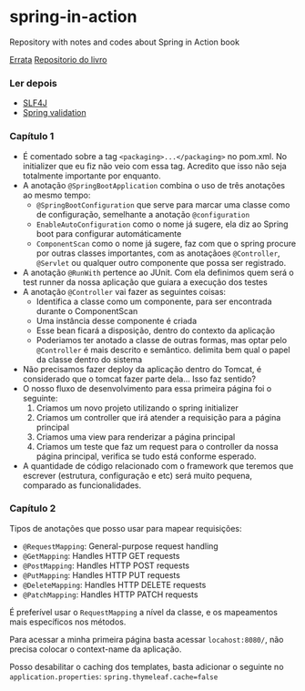 # spring-in-action
Repository with notes and codes about Spring in Action book

[Errata](https://manning-content.s3.amazonaws.com/download/2/cf76b1d-f831-4318-94aa-dc804d49f77c/Walls7_SpringIA_5E_err1.html)
[Repositorio do livro](https://github.com/habuma/spring-in-action-5-samples)

### Ler depois

- [SLF4J](https://www.slf4j.org/)
- [Spring validation](https://docs.spring.io/spring/docs/current/spring-framework-reference/core.html#validation)

### Capítulo 1

- É comentado sobre a tag `<packaging>...</packaging>` no pom.xml. No initializer que eu fiz não veio com essa tag. Acredito que isso não seja totalmente importante por enquanto.
- A anotação `@SpringBootApplication` combina o uso de três anotações ao mesmo tempo:
  - `@SpringBootConfiguration` que serve para marcar uma classe como de configuração, semelhante a anotação `@configuration`
  -  `EnableAutoConfiguration` como o nome já sugere, ela diz ao Spring boot para configurar automáticamente
  - `ComponentScan` como o nome já sugere, faz com que o spring procure por outras classes importantes, com as anotaçãoes `@Controller`, `@Servlet` ou qualquer outro componente que possa ser registrado.
- A anotação `@RunWith` pertence ao JUnit. Com ela definimos quem será o test runner da nossa aplicação que guiara a execução dos testes
- A anotação `@Controller` vai fazer as seguintes coisas:
  - Identifica a classe como um componente, para ser encontrada durante o ComponentScan
  - Uma instância desse componente é criada
  - Esse bean ficará a disposição, dentro do contexto da aplicação
  - Poderiamos ter anotado a classe de outras formas, mas optar pelo `@Controller` é mais descrito e semântico. delimita bem qual o papel da classe dentro do sistema  
- Não precisamos fazer deploy da aplicação dentro do Tomcat, é considerado que o tomcat fazer parte dela... Isso faz sentido?
- O nosso fluxo de desenvolvimento para essa primeira página foi o seguinte:
  1. Criamos um novo projeto utilizando o spring initializer
  2. Criamos um controller que irá atender a requisição para a página principal
  3. Criamos uma view para renderizar a página principal
  4. Criamos um teste que faz um request para o controller da nossa página principal, verifica se tudo está conforme esperado.
- A quantidade de código relacionado com o framework que teremos que escrever (estrutura, configuração e etc) será muito pequena, comparado as funcionalidades.

### Capítulo 2

Tipos de anotações que posso usar para mapear requisições:

- `@RequestMapping`:	General-purpose request handling
- `@GetMapping`:	Handles HTTP GET requests
- `@PostMapping`:	Handles HTTP POST requests
- `@PutMapping`:	Handles HTTP PUT requests
- `@DeleteMapping`:	Handles HTTP DELETE requests
- `@PatchMapping`:	Handles HTTP PATCH requests

É preferível usar o `RequestMapping` a nível da classe, e os mapeamentos mais específicos nos métodos.

Para acessar a minha primeira página basta acessar `locahost:8080/`, não precisa colocar o context-name da aplicação.

Posso desabilitar o caching dos templates, basta adicionar o seguinte no `application.properties`: `spring.thymeleaf.cache=false
`
